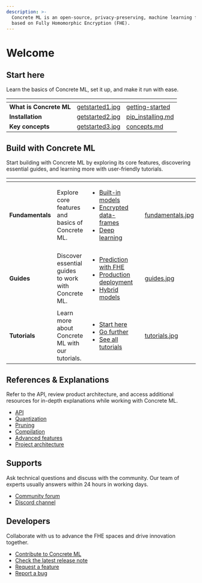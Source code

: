 ```yaml
---
description: >-
  Concrete ML is an open-source, privacy-preserving, machine learning framework
  based on Fully Homomorphic Encryption (FHE).
---
```


# Welcome

## Start here

Learn the basics of Concrete ML, set it up, and make it run with ease.

<table data-view="cards"><thead><tr><th></th><th data-hidden data-card-cover data-type="files"></th><th data-hidden data-card-target data-type="content-ref"></th></tr></thead><tbody><tr><td><strong>What is Concrete ML</strong></td><td><a href=".gitbook/assets/getstarted1.jpg">getstarted1.jpg</a></td><td><a href="getting-started/">getting-started</a></td></tr><tr><td><strong>Installation</strong></td><td><a href=".gitbook/assets/getstarted2.jpg">getstarted2.jpg</a></td><td><a href="getting-started/pip_installing.md">pip_installing.md</a></td></tr><tr><td><strong>Key concepts</strong></td><td><a href=".gitbook/assets/getstarted3.jpg">getstarted3.jpg</a></td><td><a href="getting-started/concepts.md">concepts.md</a></td></tr></tbody></table>

## Build with Concrete ML

Start building with Concrete ML by exploring its core features, discovering essential guides, and learning more with user-friendly tutorials.

<table data-view="cards"><thead><tr><th></th><th></th><th></th><th data-hidden data-card-target data-type="content-ref"></th><th data-hidden data-card-cover data-type="files"></th></tr></thead><tbody><tr><td><strong>Fundamentals</strong></td><td>Explore core features and basics of Concrete ML.</td><td><ul><li><a href="tutorials/ml_examples.md">Built-in models</a></li><li><a href="built-in-models/encrypted_dataframe.md">Encrypted data-frames</a></li><li><a href="tutorials/dl_examples.md">Deep learning</a></li></ul></td><td></td><td><a href=".gitbook/assets/fundamentals.jpg">fundamentals.jpg</a></td></tr><tr><td><strong>Guides</strong></td><td>Discover essential guides to work with Concrete ML.</td><td><ul><li><a href="guides/prediction_with_fhe.md">Prediction with FHE</a></li><li><a href="guides/client_server.md">Production deployment</a></li><li><a href="guides/hybrid-models.md">Hybrid models</a></li></ul></td><td></td><td><a href=".gitbook/assets/guides.jpg">guides.jpg</a></td></tr><tr><td><strong>Tutorials</strong></td><td>Learn more about Concrete ML with our tutorials.</td><td><ul><li><a href="tutorials/showcase.md#start-here">Start here</a></li><li><a href="tutorials/showcase.md#go-further">Go further</a></li><li><a href="tutorials/showcase.md">See all tutorials</a></li></ul></td><td></td><td><a href=".gitbook/assets/tutorials.jpg">tutorials.jpg</a></td></tr></tbody></table>

## References & Explanations

Refer to the API, review product architecture, and access additional resources for in-depth explanations while working with Concrete ML.

- [API](references/api/README.md)
- [Quantization](explanations/quantization.md)
- [Pruning](explanations/pruning.md)
- [Compilation](explanations/compilation.md)
- [Advanced features](explanations/advanced_features.md)
- [Project architecture](explanations/inner-workings/)

## Supports

Ask technical questions and discuss with the community. Our team of experts usually answers within 24 hours in working days.

- [Community forum](https://community.zama.ai/)
- [Discord channel](https://discord.fhe.org/)

## Developers

Collaborate with us to advance the FHE spaces and drive innovation together.

- [Contribute to Concrete ML](developer/contributing.md)
- [Check the latest release note](https://github.com/zama-ai/concrete-ml/releases)
- [Request a feature](https://github.com/zama-ai/concrete-ml/issues/new?assignees=&labels=feature&projects=&template=feature_request.md)
- [Report a bug](https://github.com/zama-ai/concrete-ml/issues/new?assignees=&labels=bug&projects=&template=bug_report.md)
